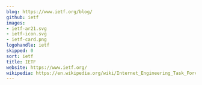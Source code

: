 ```yaml
---
blog: https://www.ietf.org/blog/
github: ietf
images:
- ietf-ar21.svg
- ietf-icon.svg
- ietf-card.png
logohandle: ietf
skipped: 0
sort: ietf
title: IETF
website: https://www.ietf.org/
wikipedia: https://en.wikipedia.org/wiki/Internet_Engineering_Task_Force
---
```

